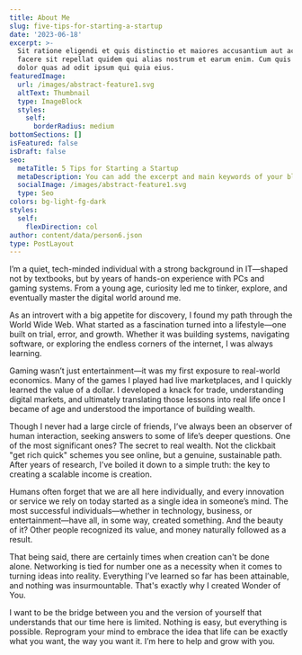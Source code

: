 ```yaml
---
title: About Me
slug: five-tips-for-starting-a-startup
date: '2023-06-18'
excerpt: >-
  Sit ratione eligendi et quis distinctio et maiores accusantium aut accusamus
  facere sit repellat quidem qui alias nostrum et earum enim. Cum quis sint eos
  dolor quas ad odit ipsum qui quia eius.
featuredImage:
  url: /images/abstract-feature1.svg
  altText: Thumbnail
  type: ImageBlock
  styles:
    self:
      borderRadius: medium
bottomSections: []
isFeatured: false
isDraft: false
seo:
  metaTitle: 5 Tips for Starting a Startup
  metaDescription: You can add the excerpt and main keywords of your blog post here.
  socialImage: /images/abstract-feature1.svg
  type: Seo
colors: bg-light-fg-dark
styles:
  self:
    flexDirection: col
author: content/data/person6.json
type: PostLayout
---
```

I’m a quiet, tech-minded individual with a strong background in IT—shaped not by textbooks, but by years of hands-on experience with PCs and gaming systems. From a young age, curiosity led me to tinker, explore, and eventually master the digital world around me.

As an introvert with a big appetite for discovery, I found my path through the World Wide Web. What started as a fascination turned into a lifestyle—one built on trial, error, and growth. Whether it was building systems, navigating software, or exploring the endless corners of the internet, I was always learning.

Gaming wasn’t just entertainment—it was my first exposure to real-world economics. Many of the games I played had live marketplaces, and I quickly learned the value of a dollar. I developed a knack for trade, understanding digital markets, and ultimately translating those lessons into real life once I became of age and understood the importance of building wealth.

Though I never had a large circle of friends, I’ve always been an observer of human interaction, seeking answers to some of life’s deeper questions. One of the most significant ones? The secret to real wealth. Not the clickbait "get rich quick" schemes you see online, but a genuine, sustainable path. After years of research, I’ve boiled it down to a simple truth: the key to creating a scalable income is creation.

Humans often forget that we are all here individually, and every innovation or service we rely on today started as a single idea in someone’s mind. The most successful individuals—whether in technology, business, or entertainment—have all, in some way, created something. And the beauty of it? Other people recognized its value, and money naturally followed as a result.

That being said, there are certainly times when creation can't be done alone. Networking is tied for number one as a necessity when it comes to turning ideas into reality. Everything I’ve learned so far has been attainable, and nothing was insurmountable. That's exactly why I created Wonder of You.

I want to be the bridge between you and the version of yourself that understands that our time here is limited. Nothing is easy, but everything is possible. Reprogram your mind to embrace the idea that life can be exactly what you want, the way you want it. I’m here to help and grow with you.
